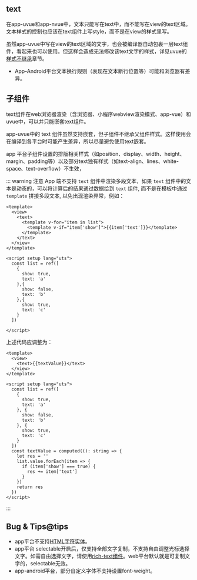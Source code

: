 ## text

<!-- UTSCOMJSON.text.description -->

<!-- UTSCOMJSON.text.compatibility -->

在app-uvue和app-nvue中，文本只能写在text中，而不能写在view的text区域。文本样式的控制也应该在text组件上写style，而不是在view的样式里写。

虽然app-uvue中写在view的text区域的文字，也会被编译器自动包裹一层text组件，看起来也可以使用。但这样会造成无法修改该text文字的样式，详见uvue的[样式不继承](../css/README.md#stylenoextends)章节。

<!-- UTSCOMJSON.text.attribute -->

<!-- UTSCOMJSON.text.event -->

<!-- UTSCOMJSON.text.component_type-->

- App-Android平台文本换行规则（表现在文本断行位置等）可能和浏览器有差异。

## 子组件

text组件在web浏览器渲染（含浏览器、小程序webview渲染模式、app-vue）和uvue中，可以并只能嵌套text组件。

app-uvue中的 text 组件虽然支持嵌套，但子组件不继承父组件样式。这样使用会在编译到各平台时可能产生差异，所以尽量避免使用text嵌套。

app 平台子组件设置的排版相关样式（如position、display、width、height、margin、padding等）以及部分text独有样式（如text-align、lines、white-space、text-overflow）不生效，

<!-- UTSCOMJSON.text.children -->

<!-- UTSCOMJSON.text.example -->

::: warning 注意
App 端不支持 `text` 组件中渲染多段文本，如果 `text` 组件中的文本是动态的，可以将计算后的结果通过数据给到 `text` 组件, 而不是在模板中通过 `template` 拼接多段文本, 以免出现渲染异常，例如：
```vue
<template>
  <view>
    <text>
      <template v-for="item in list">
        <template v-if="item['show']">{{item['text']}}</template>
      </template>
    </text>
  </view>
</template>

<script setup lang="uts">
  const list = ref([
    {
      show: true,
      text: 'a'
    },{
      show: false,
      text: 'b'
    },{
      show: true,
      text: 'c'
    }
  ])
  
</script>
```
上述代码应调整为：
```vue
<template>
  <view>
    <text>{{textValue}}</text>
  </view>
</template>

<script setup lang="uts">
  const list = ref([
    {
      show: true,
      text: 'a'
    }, {
      show: false,
      text: 'b'
    }, {
      show: true,
      text: 'c'
    }
  ])
  const textValue = computed((): string => {
    let res = ''
    list.value.forEach(item => {
      if (item['show'] === true) {
        res += item['text']
      }
    })
    return res
  })
</script>
```
:::

<!-- UTSCOMJSON.text.reference -->

## Bug & Tips@tips
- app平台不支持[HTML字符实体](https://developer.mozilla.org/zh-CN/docs/Glossary/Entity)。
- app平台 selectable开启后，仅支持全部文字复制，不支持自由调整光标选择文字。如需自由选择文字，请使用[rich-text组件](rich-text.md)。web平台默认就是可复制文字的，selectable无效。
- app-android平台，部分自定义字体不支持设置font-weight。
